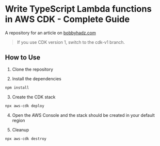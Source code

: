 # Write TypeScript Lambda functions in AWS CDK - Complete Guide

A repository for an article on
[bobbyhadz.com](https://bobbyhadz.com/blog/aws-cdk-typescript-lambda)

> If you use CDK version 1, switch to the cdk-v1 branch.

## How to Use

1. Clone the repository

2. Install the dependencies

```bash
npm install
```

3. Create the CDK stack

```bash
npx aws-cdk deploy
```

4. Open the AWS Console and the stack should be created in your default region

5. Cleanup

```bash
npx aws-cdk destroy
```
